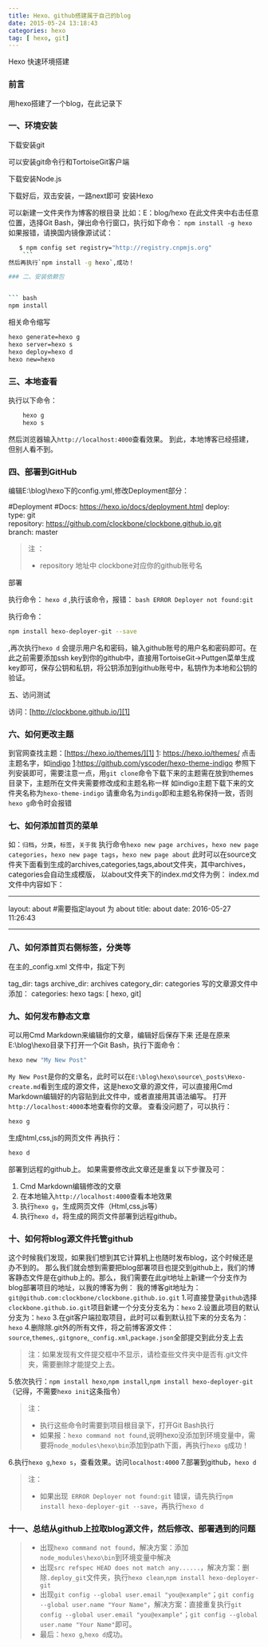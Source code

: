 ```yaml
---
title: Hexo、github搭建属于自己的blog
date: 2015-05-24 13:18:43
categories: hexo
tag: [ hexo, git]
---
```

Hexo 快速环境搭建

###  前言

用hexo搭建了一个blog，在此记录下

### 一、环境安装


下载安装git

可以安装git命令行和TortoiseGit客户端

下载安装Node.js

下载好后，双击安装，一路next即可
安装Hexo

可以新建一文件夹作为博客的根目录
比如：E：blog/hexo
在此文件夹中右击任意位置，选择Git Bash，弹出命令行窗口，执行如下命令：
`npm install -g hexo`
如果报错，请换国内镜像源试试：
``` bash
   $ npm config set registry="http://registry.cnpmjs.org"
	```
然后再执行`npm install -g hexo`,成功！

### 二、安装依赖包


``` bash
npm install
```
相关命令缩写
``` bash
hexo generate=hexo g
hexo server=hexo s
hexo deploy=hexo d
hexo new=hexo 
```

### 三、本地查看



执行以下命令：
``` bash
    hexo g
    hexo s
```
然后浏览器输入`http://localhost:4000`查看效果。
到此，本地博客已经搭建，但别人看不到。

### 四、部署到GitHub



编辑E:\blog\hexo下的config.yml,修改Deployment部分：

#Deployment
#Docs: https://hexo.io/docs/deployment.html 
deploy:   
type: git   
repository: https://github.com/clockbone/clockbone.github.io.git  
branch: master

>注 ：
>* repository 地址中 clockbone对应你的github账号名

部署

执行命令：
    `hexo d` ,执行该命令，报错：
	``` bash
    ERROR Deployer not found:git
	```
	
执行命令：
``` bash
npm install hexo-deployer-git --save
```
,再次执行`hexo d`
会提示用户名和密码，输入github账号的用户名和密码即可。在此之前需要添加ssh key到你的github中，直接用TortoiseGit->Puttgen菜单生成key即可，保存公钥和私钥，将公钥添加到github账号中，私钥作为本地和公钥的验证。

五、访问测试



访问：[http://clockbone.github.io/][1]


  [1]: http://clockbone.github.io/

### 六、如何更改主题


  到官网查找主题：[https://hexo.io/themes/][1]
  [1]: https://hexo.io/themes/
  点击主题名字，如[indigo][1]
  [1]:https://github.com/yscoder/hexo-theme-indigo
  参照下列安装即可，需要注意一点，用`git clone`命令下载下来的主题需在放到themes目录下，主题所在文件夹需要修改成和主题名称一样
  如indigo主题下载下来的文件夹名称为`hexo-theme-indigo` 请重命名为`indigo`即和主题名称保持一致，否则`hexo g`命令时会报错

### 七、如何添加首页的菜单


 如：`归档`，`分类`，`标签`，`关于我`
 执行命令`hexo new page archives`，`hexo new page categories`，`hexo new page tags`，`hexo new page about`
 此时可以在source文件夹下面看到生成的archives,categories,tags,about文件夹，其中archives，categories会自动生成模版，
 以about文件夹下的index.md文件为例：
 index.md文件中内容如下：

 ---
 layout: about  #需要指定layout 为 about
 title: about
 date: 2016-05-27 11:26:43

 ---

### 八、如何添首页右侧标签，分类等

 在主的_config.xml 文件中，指定下列

 tag_dir: tags
 archive_dir: archives
 category_dir: categories
 写的文章源文件中添加：
 categories: hexo
 tags: [ hexo, git]

  
### 九、如何发布静态文章



可以用Cmd Markdown来编辑你的文章，编辑好后保存下来
还是在原来E:\blog\hexo目录下打开一个Git Bash，执行下面命令：
```bash
hexo new "My New Post"
```
`My New Post`是你的文章名，此时可以在`E:\blog\hexo\source\_posts\Hexo-create.md`看到生成的源文件，这是hexo文章的源文件，可以直接用Cmd Markdown编辑好的内容贴到此文件中，或者直接用其语法编写。
打开`http://localhost:4000`本地查看你的文章。
查看没问题了，可以执行：
```bash
hexo g
```
生成html,css,js的网页文件
再执行：
```bash
hexo d
```
部署到远程的github上。
如果需要修改此文章还是重复以下步骤及可：

 1. Cmd Markdown编辑修改的文章
 2. 在本地输入`http://localhost:4000`查看本地效果
 3. 执行`hexo g`，生成网页文件（Html,css,js等）
 4. 执行`hexo d`，将生成的网页文件部署到远程github。


### 十、如何将blog源文件托管github

 这个时候我们发现，如果我们想到其它计算机上也随时发布blog，这个时候还是办不到的。
 那么我们就会想到需要把blog部署项目也提交到github上，我们的博客静态文件是在github上的。那么，我们需要在此git地址上新建一个分支作为blog部署项目的地址，以我的博客为例：
 我的博客git地址为：`git@github.com:clockbone/clockbone.github.io.git`
 1.可直接登录`github`选择`clockbone.github.io.git`项目新建一个分支分支名为：`hexo`
 2.设置此项目的默认分支为：`hexo`
 3.在git客户端拉取项目，此时可以看到默认拉下来的分支名为：`hexo`
 4.删除除.git外的所有文件，将之前博客源文件：`source`,`themes`,`.gitgnore`,`_config.xml`,`package.json`全部提交到此分支上去
   >注：如果发现有文件提交框中不显示，请检查些文件夹中是否有.git文件夹，需要删除才能提交上去。

 5.依次执行：`npm install hexo`,`npm install`,`npm install hexo-deployer-git`（记得，不需要`hexo init`这条指令）
  >注：
  > * 执行这些命令时需要到项目根目录下，打开Git Bash执行
  > * 如果报：`hexo command not found`,说明hexo没添加到环境变量中，需要将`node_modules\hexo\bin`添加到path下面，再执行`hexo g`成功！

 6.执行`hexo g`,`hexo s`，查看效果。访问`localhost:4000`
 7.部署到github，`hexo d`
   >注：
   > * 如果出现` ERROR Deployer not found:git` 错误，请先执行`npm install hexo-deployer-git --save`，再执行`hexo d`

### 十一、总结从github上拉取blog源文件，然后修改、部署遇到的问题
   >* 出现`hexo command not found`，解决方案：添加`node_modules\hexo\bin`到环境变量中解决
   >* 出现`src refspec HEAD does not match any......`，解决方案：删除`.deploy_git`文件夹，执行`hexo clean`,`npm install hexo-deployer-git`
   >* 出现`git config --global user.email "you@example"`；`git config --global user.name "Your Name"`，解决方案：直接重复执行`git config --global user.email "you@example"`；`git config --global user.name "Your Name"`即可。
   >* 最后：`hexo g`,`hexo d`成功。
